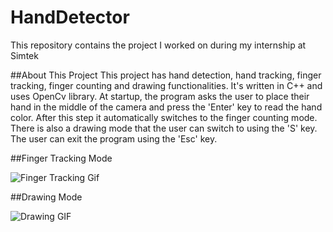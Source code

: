 # HandDetector
This repository contains the project I worked on during my internship at Simtek

##About This Project
This project has hand detection, hand tracking, finger tracking, finger counting and drawing functionalities. It's written in C++ and uses OpenCv library. 
At startup, the program asks the user to place their hand in the middle of the camera and press the 'Enter' key to read the hand color. After this step it automatically switches to the finger counting mode. There is also a drawing mode that the user can switch to using the 'S' key. The user can exit the program using the 'Esc' key.

##Finger Tracking Mode

![Finger Tracking Gif](https://media.giphy.com/media/SxIcXxRvDbxwgCGDIj/giphy.gif)

##Drawing Mode

![Drawing GIF](./drawingModeGif.gif)
